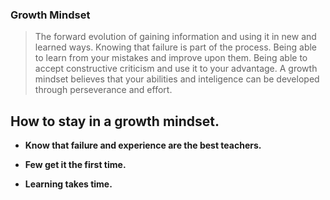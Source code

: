 ### Growth Mindset
> The forward evolution of gaining information and using it in new and learned ways. Knowing that failure is part of the process. Being able to learn from your mistakes and improve upon them. Being able to accept constructive criticism and use it to your advantage. A growth mindset believes that your abilities and inteligence can be developed through perseverance and effort. 


## How to stay in a growth mindset.

- **Know that failure and experience are the best teachers.**

- **Few get it the first time.**

- **Learning takes time.**



